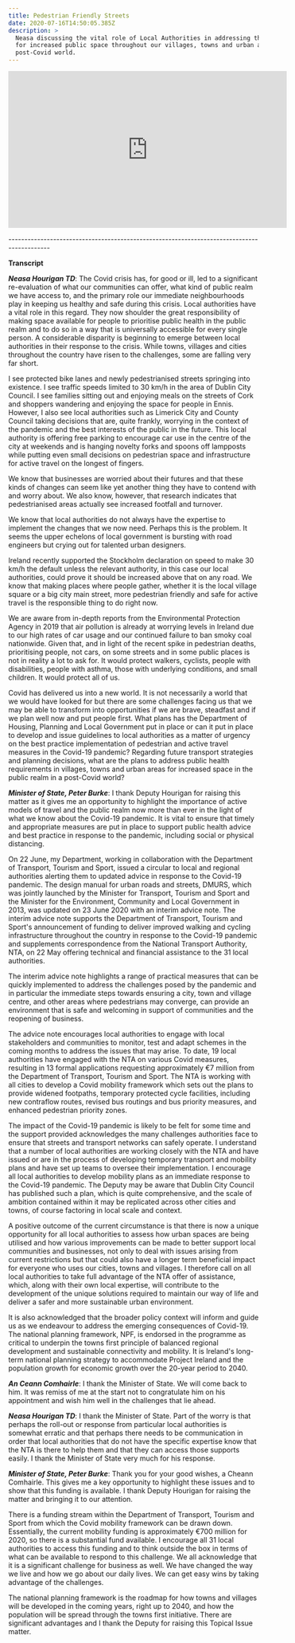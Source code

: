 ```yaml
---
title: Pedestrian Friendly Streets
date: 2020-07-16T14:50:05.385Z
description: >
  Neasa discussing the vital role of Local Authorities in addressing the need
  for increased public space throughout our villages, towns and urban areas in a
  post-Covid world.
---
```

<iframe width="560" height="315" src="https://www.youtube.com/embed/GE7m6tX6q_k" frameborder="0" allow="accelerometer; autoplay; encrypted-media; gyroscope; picture-in-picture" allowfullscreen></iframe>

\-------------------------------------------------------------------------------------------

**Transcript**

**_Neasa Hourigan TD_**: The Covid crisis has, for good or ill, led to a significant re-evaluation of what our communities can offer, what kind of public realm we have access to, and the primary role our immediate neighbourhoods play in keeping us healthy and safe during this crisis. Local authorities have a vital role in this regard. They now shoulder the great responsibility of making space available for people to prioritise public health in the public realm and to do so in a way that is universally accessible for every single person. A considerable disparity is beginning to emerge between local authorities in their response to the crisis. While towns, villages and cities throughout the country have risen to the challenges, some are falling very far short.

I see protected bike lanes and newly pedestrianised streets springing into existence. I see traffic speeds limited to 30 km/h in the area of Dublin City Council. I see families sitting out and enjoying meals on the streets of Cork and shoppers wandering and enjoying the space for people in Ennis. However, I also see local authorities such as Limerick City and County Council taking decisions that are, quite frankly, worrying in the context of the pandemic and the best interests of the public in the future. This local authority is offering free parking to encourage car use in the centre of the city at weekends and is hanging novelty forks and spoons off lampposts while putting even small decisions on pedestrian space and infrastructure for active travel on the longest of fingers.

We know that businesses are worried about their futures and that these kinds of changes can seem like yet another thing they have to contend with and worry about. We also know, however, that research indicates that pedestrianised areas actually see increased footfall and turnover.

We know that local authorities do not always have the expertise to implement the changes that we now need. Perhaps this is the problem. It seems the upper echelons of local government is bursting with road engineers but crying out for talented urban designers.

Ireland recently supported the Stockholm declaration on speed to make 30 km/h the default unless the relevant authority, in this case our local authorities, could prove it should be increased above that on any road. We know that making places where people gather, whether it is the local village square or a big city main street, more pedestrian friendly and safe for active travel is the responsible thing to do right now.

We are aware from in-depth reports from the Environmental Protection Agency in 2019 that air pollution is already at worrying levels in Ireland due to our high rates of car usage and our continued failure to ban smoky coal nationwide. Given that, and in light of the recent spike in pedestrian deaths, prioritising people, not cars, on some streets and in some public places is not in reality a lot to ask for. It would protect walkers, cyclists, people with disabilities, people with asthma, those with underlying conditions, and small children. It would protect all of us.

Covid has delivered us into a new world. It is not necessarily a world that we would have looked for but there are some challenges facing us that we may be able to transform into opportunities if we are brave, steadfast and if we plan well now and put people first. What plans has the Department of Housing, Planning and Local Government put in place or can it put in place to develop and issue guidelines to local authorities as a matter of urgency on the best practice implementation of pedestrian and active travel measures in the Covid-19 pandemic? Regarding future transport strategies and planning decisions, what are the plans to address public health requirements in villages, towns and urban areas for increased space in the public realm in a post-Covid world?

**_Minister of State, Peter Burke_**: I thank Deputy Hourigan for raising this matter as it gives me an opportunity to highlight the importance of active models of travel and the public realm now more than ever in the light of what we know about the Covid-19 pandemic. It is vital to ensure that timely and appropriate measures are put in place to support public health advice and best practice in response to the pandemic, including social or physical distancing.

On 22 June, my Department, working in collaboration with the Department of Transport, Tourism and Sport, issued a circular to local and regional authorities alerting them to updated advice in response to the Covid-19 pandemic. The design manual for urban roads and streets, DMURS, which was jointly launched by the Minister for Transport, Tourism and Sport and the Minister for the Environment, Community and Local Government in 2013, was updated on 23 June 2020 with an interim advice note. The interim advice note supports the Department of Transport, Tourism and Sport's announcement of funding to deliver improved walking and cycling infrastructure throughout the country in response to the Covid-19 pandemic and supplements correspondence from the National Transport Authority, NTA, on 22 May offering technical and financial assistance to the 31 local authorities.

The interim advice note highlights a range of practical measures that can be quickly implemented to address the challenges posed by the pandemic and in particular the immediate steps towards ensuring a city, town and village centre, and other areas where pedestrians may converge, can provide an environment that is safe and welcoming in support of communities and the reopening of business.

The advice note encourages local authorities to engage with local stakeholders and communities to monitor, test and adapt schemes in the coming months to address the issues that may arise. To date, 19 local authorities have engaged with the NTA on various Covid measures, resulting in 13 formal applications requesting approximately €7 million from the Department of Transport, Tourism and Sport. The NTA is working with all cities to develop a Covid mobility framework which sets out the plans to provide widened footpaths, temporary protected cycle facilities, including new contraflow routes, revised bus routings and bus priority measures, and enhanced pedestrian priority zones.

The impact of the Covid-19 pandemic is likely to be felt for some time and the support provided acknowledges the many challenges authorities face to ensure that streets and transport networks can safely operate. I understand that a number of local authorities are working closely with the NTA and have issued or are in the process of developing temporary transport and mobility plans and have set up teams to oversee their implementation. I encourage all local authorities to develop mobility plans as an immediate response to the Covid-19 pandemic. The Deputy may be aware that Dublin City Council has published such a plan, which is quite comprehensive, and the scale of ambition contained within it may be replicated across other cities and towns, of course factoring in local scale and context.

A positive outcome of the current circumstance is that there is now a unique opportunity for all local authorities to assess how urban spaces are being utilised and how various improvements can be made to better support local communities and businesses, not only to deal with issues arising from current restrictions but that could also have a longer term beneficial impact for everyone who uses our cities, towns and villages. I therefore call on all local authorities to take full advantage of the NTA offer of assistance, which, along with their own local expertise, will contribute to the development of the unique solutions required to maintain our way of life and deliver a safer and more sustainable urban environment.

It is also acknowledged that the broader policy context will inform and guide us as we endeavour to address the emerging consequences of Covid-19. The national planning framework, NPF, is endorsed in the programme as critical to underpin the towns first principle of balanced regional development and sustainable connectivity and mobility. It is Ireland's long-term national planning strategy to accommodate Project Ireland and the population growth for economic growth over the 20-year period to 2040.

**_An Ceann Comhairle_**: 
I thank the Minister of State. We will come back to him. It was remiss of me at the start not to congratulate him on his appointment and wish him well in the challenges that lie ahead.

**_Neasa Hourigan TD_**: I thank the Minister of State. Part of the worry is that perhaps the roll-out or response from particular local authorities is somewhat erratic and that perhaps there needs to be communication in order that local authorities that do not have the specific expertise know that the NTA is there to help them and that they can access those supports easily. I thank the Minister of State very much for his response.

**_Minister of State, Peter Burke_**: Thank you for your good wishes, a Cheann Comhairle. This gives me a key opportunity to highlight these issues and to show that this funding is available. I thank Deputy Hourigan for raising the matter and bringing it to our attention.

There is a funding stream within the Department of Transport, Tourism and Sport from which the Covid mobility framework can be drawn down. Essentially, the current mobility funding is approximately €700 million for 2020, so there is a substantial fund available. I encourage all 31 local authorities to access this funding and to think outside the box in terms of what can be available to respond to this challenge. We all acknowledge that it is a significant challenge for business as well. We have changed the way we live and how we go about our daily lives. We can get easy wins by taking advantage of the challenges.

The national planning framework is the roadmap for how towns and villages will be developed in the coming years, right up to 2040, and how the population will be spread through the towns first initiative. There are significant advantages and I thank the Deputy for raising this Topical Issue matter.
